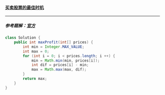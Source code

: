 #### <a href="https://leetcode.cn/problems/best-time-to-buy-and-sell-stock/)">买卖股票的最佳时机</a>

------------------

##### 参考题解：[官方](https://leetcode.cn/problems/best-time-to-buy-and-sell-stock/solution/121-mai-mai-gu-piao-de-zui-jia-shi-ji-by-leetcode-/)

```java
class Solution {
    public int maxProfit(int[] prices) {
        int min = Integer.MAX_VALUE;
        int max = 0;
        for (int i = 0; i < prices.length; i ++) {
            min = Math.min(min, prices[i]);
            int dif = prices[i] - min;
            max = Math.max(max, dif);
        }
        return max;
    }
}
```

